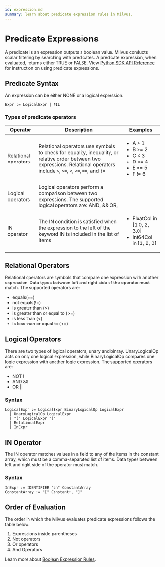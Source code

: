 ```yaml
---
id: expression.md
summary: learn about predicate expression rules in Milvus.
---
```


# Predicate Expressions
A predicate is an expression outputs a boolean value. Milvus conducts scalar filtering by searching with predicates. A predicate expression, when evaluated, returns either TRUE or FALSE.
View [Python SDK API Reference](/api-reference/pymilvus/2.0.0rc7/api/collection.html) for instruction on using predicate expressions.
## Predicate Syntax
An expression can be either NONE or a logical expression.

```
Expr := LogicalExpr | NIL
```

### Types of predicate operators

| Operator     | Description                                | Examples                                   |
| ---------- | ------------------------------------------------------------ | ------------------------------------------------------------ |
| Relational operators | Relational operators use symbols to check for equality, inequality, or relative order between two expressions. Relational operators include `>`, `>=`, `<`, `<=`, `==`, and `!=` | <ul><li>A > 1</li><li>B >= 2</li><li>C < 3</li><li>D <= 4</li><li>E == 5</li><li>F != 6</li></ul> |
| Logical operators | Logical operators perform a comparison between two expressions. The supported logical operators are: AND, && OR, ||, and NOT | <ul><li>A > 3 && A < 4</li><li>NOT (A == 1)</li></ul>        |
| IN operator  | The IN condition is satisfied when the expression to the left of the keyword IN is included in the list of items | <ul><li>FloatCol in [1.0, 2, 3.0]</li><li>Int64Col in [1, 2, 3]</li></ul> |

## Relational Operators

Relational operators are symbols that compare one expression with another expression. Data types between left and right side of the operator must match.
The supported operators are:
- equals(==)
- not equals(!=)
- is greater than (>)
- is greater than or equal to (>=)
- is less than (<)
- is less than or equal to (<=)

## Logical Operators
There are two types of logical operators, unary and binray. UnaryLogicalOp acts on only one logical expression, while BinaryLogicalOp compares one logic expression with another logic expression.
The supported operators are:
- NOT !
- AND &&
- OR ||

### Syntax

```
LogicalExpr := LogicalExpr BinaryLogicalOp LogicalExpr
  | UnaryLogicalOp LogicalExpr
  | "(" LogicalExpr ")"
  | RelationalExpr
  | InExpr
```

## IN Operator

The IN operator matches values in a field to any of the items in the constant array, which must be a comma-separated list of items. Data types between left and right side of the operator must match.

### Syntax

```
InExpr := IDENTIFIER "in" ConstantArray
ConstantArray := "[" Constant+, "]"
```

## Order of Evaluation

The order in which the Milvus evaluates predicate expressions follows the table below:
1. Expressions inside parentheses
2. Not operators
3. Or operators
4. And Operators


Learn more about [Boolean Expression Rules](boolean.md).
